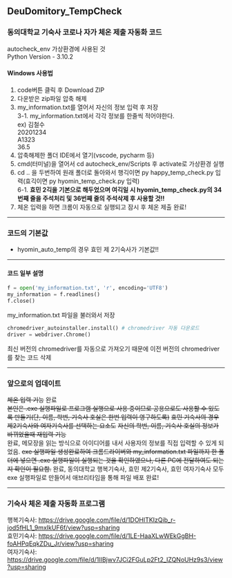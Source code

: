 ## DeuDomitory_TempCheck
### 동의대학교 기숙사 코로나 자가 체온 제출 자동화 코드
autocheck_env 가상환경에 사용된 것  
Python Version - 3.10.2
#### Windows 사용법
1. code버튼 클릭 후 Download ZIP
2. 다운받은 zip파일 압축 해제
3. my_information.txt를 열어서 자신의 정보 입력 후 저장  
3-1. my_information.txt에서 각각 정보를 한줄씩 적어야한다.  
ex) 김철수  
    20201234  
    A1323  
    36.5  
4. 압축해제한 폴더 IDE에서 열기(vscode, pycharm 등)
5. cmd(터미널)을 열어서 cd autocheck_env/Scripts 후 activate로 가상환경 실행
6. cd .. 을 두번하여 원래 폴더로 돌아와서 행긱이면 py happy_temp_check.py 입력(효긱이면 py hyomin_temp_check.py 입력)  
6-1. **효민 2긱을 기본으로 해두었으며 여긱일 시 hyomin_temp_check.py의 34번째 줄을 주석처리 및 36번째 줄의 주석삭제 후 사용할 것!!**
7. 체온 입력을 하면 크롬이 자동으로 실행되고 잠시 후 체온 제출 완료!
---
### 코드의 기본값
* hyomin_auto_temp의 경우 효민 제 2기숙사가 기본값!!
---
#### 코드 일부 설명
```py
f = open('my_information.txt', 'r', encoding='UTF8')
my_information = f.readlines()
f.close()
```
my_information.txt 파일을 불러와서 저장
```py
chromedriver_autoinstaller.install() # chromedriver 자동 다운로드
driver = webdriver.Chrome()
```
최신 버전의 chromedriver를 자동으로 가져오기 때문에 이전 버전의 chromedriver를 찾는 코드 삭제
***
  
### 앞으로의 업데이트
~~체온 입력 기능~~ 완료  
~~본인은 .exe 실행파일로 프로그램 실행으로 사용 중이므로 공용으로도 사용할 수 있도록 만들기(단, 이름, 학번, 기숙사 호실은 한번 입력이 영구하도록)~~
~~효민 기숙사의 경우 제2기숙사와 여자기숙사를 선택하는 요소도~~
~~자신의 학번, 이름, 기숙사 호실의 정보가 바뀌었을때 재입력 기능~~  
완료, 메모장을 읽는 방식으로 아이디어를 내서 사용자의 정보를 직접 입력할 수 있게 되었음.
~~exe 실행파일 생성완료하여 크롬드라이버와 my_information.txt 파일까지 한 폴더에 넣으면 .exe 실행파일이 실행되는 것을 확인하였으나, 다른 PC에 전달하여도 되는지 확인이 필요함.~~
완료, 동의대학교 행복기숙사, 효민 제2기숙사, 효민 여자기숙사 모두 exe 실행파일로 만들어서 애브리타임을 통해 파일 배포 완료!  

---
### 기숙사 체온 제출 자동화 프로그램  
행복기숙사: https://drive.google.com/file/d/1DOHlTKIzQib_r-jod5fHL1_9mxIkUF6f/view?usp=sharing  
효민기숙사: https://drive.google.com/file/d/1LE-HaaXLwWEkGgBH-foAHPqEqkZDu_Jr/view?usp=sharing  
여자기숙사: https://drive.google.com/file/d/1IIBjwv7JCi2FGuLp2Ft2_IZQNoUHz9s3/view?usp=sharing  
